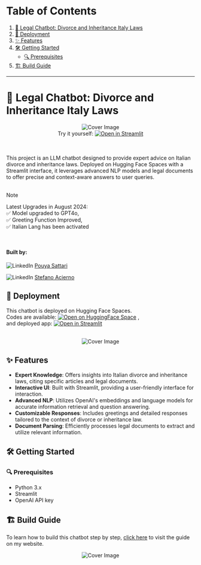 # Table of Contents
1. [📜 Legal Chatbot: Divorce and Inheritance Italy Laws](#-legal-chatbot-divorce-and-inheritance-italy-laws)
2. [🚀 Deployment](#-deployment)
3. [✨ Features](#-features)
4. [🛠️ Getting Started](#%EF%B8%8F-getting-started)
   - [🔍 Prerequisites](#-prerequisites)
5. [🏗️ Build Guide](#%EF%B8%8F-build-guide)

---

# 📜 Legal Chatbot: Divorce and Inheritance Italy Laws

<div align="center">
  <img src="https://sattari.org/wp-content/uploads/2024/01/Screen_Recording_2024-01-31_at_16_06_49_AdobeExpress-ezgif.com-video-to-gif-converter.gif" alt="Cover Image" style="max-width:100%; max-height:300px; pointer-events: none;">
</div>

<div align="center">
  Try it yourself: <a href="https://sattari-legal-chat-bot.hf.space" target="_blank"><img src="https://static.streamlit.io/badges/streamlit_badge_black_white.svg" alt="Open in Streamlit"></a>
</div>

<br>
<br>

This project is an LLM chatbot designed to provide expert advice on Italian divorce and inheritance laws. Deployed on Hugging Face Spaces with a Streamlit interface, it leverages advanced NLP models and legal documents to offer precise and context-aware answers to user queries.
<br>
<br>


> [!NOTE]  
> Latest Upgrades in August 2024: <br> ✅ Model upgraded to GPT4o, <br> ✅ Greeting Function Improved, <br> ✅ Italian Lang has been activated
<br>




#### Built by:
![LinkedIn](https://img.shields.io/badge/-blue?style=flat&logo=LinkedIn&logoColor=white) [Pouya Sattari](https://www.linkedin.com/in/pouya-sattari/) 

![LinkedIn](https://img.shields.io/badge/-blue?style=flat&logo=LinkedIn&logoColor=white) [Stefano Acierno](https://www.linkedin.com/in/stefano-acierno-490b24284) 



## 🚀 Deployment

This chatbot is deployed on Hugging Face Spaces.</br> Codes are available:  [![Open on HuggingFace Space](https://huggingface.co/datasets/huggingface/badges/resolve/main/open-in-hf-spaces-md.svg)](https://huggingface.co/spaces/sattari/legal-chat-bot/tree/main)  , </br>and deployed app: [![Open in Streamlit](https://static.streamlit.io/badges/streamlit_badge_black_white.svg)](https://sattari-legal-chat-bot.hf.space)

<br>

<div align="center">
  <img src="https://sattari.org/wp-content/uploads/2024/02/thumbnail.png" alt="Cover Image" style="max-width:50%; max-height:50%; pointer-events: none;">
</div>

## ✨ Features

- **Expert Knowledge**: Offers insights into Italian divorce and inheritance laws, citing specific articles and legal documents.
- **Interactive UI**: Built with Streamlit, providing a user-friendly interface for interaction.
- **Advanced NLP**: Utilizes OpenAI's embeddings and language models for accurate information retrieval and question answering.
- **Customizable Responses**: Includes greetings and detailed responses tailored to the context of divorce or inheritance law.
- **Document Parsing**: Efficiently processes legal documents to extract and utilize relevant information.

## 🛠️ Getting Started

### 🔍 Prerequisites

- Python 3.x
- Streamlit
- OpenAI API key

## 🏗️ Build Guide

To learn how to build this chatbot step by step, [click here](https://sattari.org/legal-chatbot-divorce-and-inheritance-italy-laws/) to visit the guide on my website.

<div align="center">
  <img src="https://sattari.org/wp-content/uploads/2024/03/dl.beatsnoop.com-1709658529.jpg" alt="Cover Image" style="max-width:50%; max-height:200px; pointer-events: none;">
</div>
